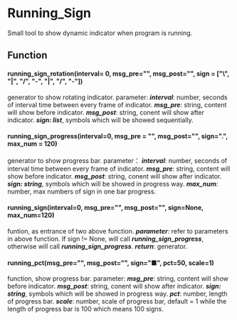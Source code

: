 # Running_Sign

Small tool to show dynamic indicator when program is running.

## Function

#### running_sign_rotation(interval= 0, msg_pre="", msg_post="", sign = ["\\", "|", "/", "-", "|", "/", "-"])

generator to show rotating indicator.
	parameter:
	***interval***: number, seconds of interval time between every frame of indicator.
	***msg_pre***: string, content will show before indicator.
	***msg_post***: string, conent will show after indicator.
	***sign: list***, symbols which will be showed sequentially.  



#### running_sign_progress(interval=0, msg_pre = "", msg_post="", sign=".",  max_num = 120)

generator to show progress bar.
	parameter：
    ***interval***: number, seconds of interval time between every frame of indicator.
    ***msg_pre***: string, content will show before indicator.
    ***msg_post***: string, conent will show after indicator.
    ***sign: string***, symbols which will be showed in progress way.
    ***max_num***: number, max numbers of sign in one bar progress.



#### running_sign(interval=0, msg_pre="", msg_post="", sign=None, max_num=120)

funtion, as entrance of two above function.
    ***parameter***: refer to parameters in above function. If sign != None, will call ***running_sign_progress***, otherwise will call ***running_sign_progress***.
    ***return***: generator.



#### running_pct(msg_pre="", msg_post="", sign="■", pct=50, scale=1)

function, show progress bar.
    parameter:
    ***msg_pre***: string, content will show before indicator.
    ***msg_post***: string, conent will show after indicator.
    ***sign: string***, symbols which will be showed in progress way.
    ***pct***: number, length of progress bar.
    ***scale***: number, scale of progress bar, default = 1 while the length of progress bar is 100 which means 100 signs.

